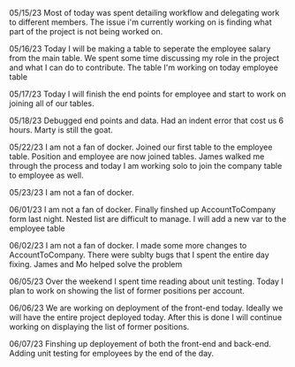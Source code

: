 05/15/23
Most of today was spent detailing workflow and delegating work to different members. The issue i'm currently working on is finding what part of the project is not being worked on.

05/16/23
Today I will be making a table to seperate the employee salary from the main table. We spent some time discussing my role in the project and what I can do to contribute. The table I'm working on today employee table

05/17/23
Today I will finish the end points for employee and start to work on joining all of our tables.

05/18/23
Debugged end points and data. Had an indent error that cost us 6 hours. Marty is still the goat.

05/22/23
I am not a fan of docker.
Joined our first table to the employee table. Position and employee are now joined tables. James walked me through the process and today I am working solo to join the company table to employee as well.

05/23/23
I am not a fan of docker.

06/01/23
I am not a fan of docker.
Finally finshed up AccountToCompany form last night. Nested list are difficult to manage. I will add a new var to the employee table

06/02/23
I am not a fan of docker.
I made some more changes to AccountToCompany. There were sublty bugs that I spent the entire day fixing. James and Mo helped solve the problem

06/05/23
Over the weekend I spent time reading about unit testing. Today I plan to work on showing the list of former positions per account.

06/06/23
We are working on deployment of the front-end today. Ideally we will have the entire project deployed today. After this is done I will continue working on displaying the list of former positions.

06/07/23
Finshing up deployement of both the front-end and back-end. Adding unit testing for employees by the end of the day.
